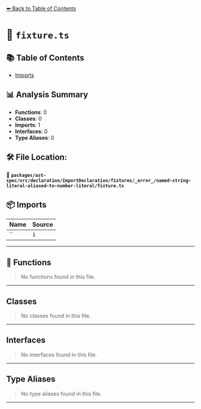 [⬅️ Back to Table of Contents](../../../../../../../../index.md)

# 📄 `fixture.ts`

## 📚 Table of Contents

- [Imports](#imports)

## 📊 Analysis Summary

- **Functions**: 0
- **Classes**: 0
- **Imports**: 1
- **Interfaces**: 0
- **Type Aliases**: 0

## 🛠️ File Location:
📂 **`packages/ast-spec/src/declaration/ImportDeclaration/fixtures/_error_/named-string-literal-aliased-to-number-literal/fixture.ts`**

## 📦 Imports

| Name | Source |
|------|--------|
| `` | `1` |


---

## 🔧 Functions

> No functions found in this file.


---

## Classes

> No classes found in this file.


---

## Interfaces

> No interfaces found in this file.


---

## Type Aliases

> No type aliases found in this file.


---